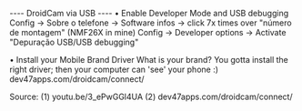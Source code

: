 ---- DroidCam via USB ----
• Enable Developer Mode and USB debugging
Config -> Sobre o telefone -> Software infos -> click 7x times over "número de montagem" (NMF26X in mine) 
Config -> Developer options -> Activate "Depuração USB/USB debugging"

• Install your Mobile Brand Driver
What is your brand? You gotta install the right driver; then your computer can 'see' your phone :)
dev47apps.com/droidcam/connect/

Source: (1) youtu.be/3_ePwGGl4UA
	(2) dev47apps.com/droidcam/connect/